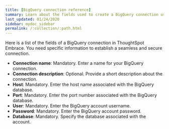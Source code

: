```yaml
---
title: [BigQuery connection reference]
summary: Learn about the fields used to create a BigQuery connection using ThoughtSpot Embrace.
last_updated: 01/24/2020
sidebar: mydoc_sidebar
permalink: /:collection/:path.html
---
```


Here is a list of the fields of a BigQuery connection in ThoughtSpot Embrace. You need specific information to establish a seamless and secure connection.

 - **Connection name**: Mandatory. Enter a name for your BigQuery connection.
 - **Connection description**: Optional. Provide a short description about the connection.
 - **Host**: Mandatory. Enter the host name associated with the BigQuery database.
 - **Port**: Mandatory. Enter the port number associated with the BigQuery database.
 - **User**: Mandatory. Enter the BigQuery account username.
 - **Password**: Mandatory. Enter the BigQuery account password.
 - **Database**: Mandatory. Specify the database associated with the account.
